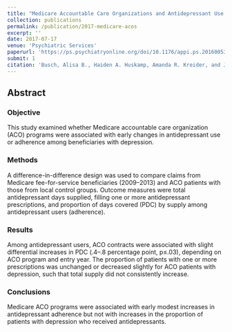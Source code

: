 ```yaml
---
title: "Medicare Accountable Care Organizations and Antidepressant Use by Patients With Depression"
collection: publications
permalink: /publication/2017-medicare-acos
excerpt: ''
date: 2017-07-17
venue: 'Psychiatric Services'
paperurl: 'https://ps.psychiatryonline.org/doi/10.1176/appi.ps.201600538'
submit: 1
citation: 'Busch, Alisa B., Haiden A. Huskamp, Amanda R. Kreider, and J. Michael McWilliams. 2017. &quot;Medicare Accountable Care Organizations and Antidepressant Use by Patients With Depression.&quot; <i>Psychiatric Services (Washington, D.C.)</i> 68 (11): 1193–96.'
---
```

## Abstract  
### Objective  
This study examined whether Medicare accountable care organization (ACO) programs were associated with early changes in antidepressant use or adherence among beneficiaries with depression.  
### Methods  
A difference-in-difference design was used to compare claims from Medicare fee-for-service beneficiaries (2009–2013) and ACO patients with those from local control groups. Outcome measures were total antidepressant days supplied, filling one or more antidepressant prescriptions, and proportion of days covered (PDC) by supply among antidepressant users (adherence).  
### Results  
Among antidepressant users, ACO contracts were associated with slight differential increases in PDC (.4–.8 percentage point, p≤.03), depending on ACO program and entry year. The proportion of patients with one or more prescriptions was unchanged or decreased slightly for ACO patients with depression, such that total supply did not consistently increase.  
### Conclusions  
Medicare ACO programs were associated with early modest increases in antidepressant adherence but not with increases in the proportion of patients with depression who received antidepressants.